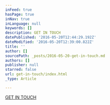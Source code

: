 ```yaml
---
inFeed: true
hasPage: true
inNav: true
inLanguage: null
keywords: []
description: GET IN TOUCH
datePublished: '2016-05-20T12:44:29.192Z'
dateModified: '2016-05-20T12:39:00.822Z'
title: ''
author: []
sourcePath: _posts/2016-05-20-get-in-touch.md
authors: []
publisher: null
starred: false
url: get-in-touch/index.html
_type: Article

---
```

[GET IN TOUCH][0]

[0]: http://eepurl.com/b2oesL